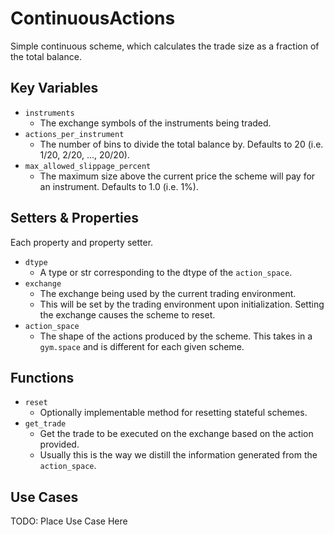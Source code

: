 # ContinuousActions

Simple continuous scheme, which calculates the trade size as a fraction of the total balance.

## Key Variables

- `instruments`
  - The exchange symbols of the instruments being traded.
- `actions_per_instrument`
  - The number of bins to divide the total balance by. Defaults to 20 (i.e. 1/20, 2/20, ..., 20/20).
- `max_allowed_slippage_percent`
  - The maximum size above the current price the scheme will pay for an instrument. Defaults to 1.0 (i.e. 1%).

## Setters & Properties

Each property and property setter.

- `dtype`
  - A type or str corresponding to the dtype of the `action_space`.
- `exchange`
  - The exchange being used by the current trading environment.
  - This will be set by the trading environment upon initialization. Setting the exchange causes the scheme to reset.
- `action_space`
  - The shape of the actions produced by the scheme. This takes in a `gym.space` and is different for each given scheme.

## Functions

- `reset`
  - Optionally implementable method for resetting stateful schemes.
- `get_trade`
  - Get the trade to be executed on the exchange based on the action provided.
  - Usually this is the way we distill the information generated from the `action_space`.

## Use Cases

TODO: Place Use Case Here
